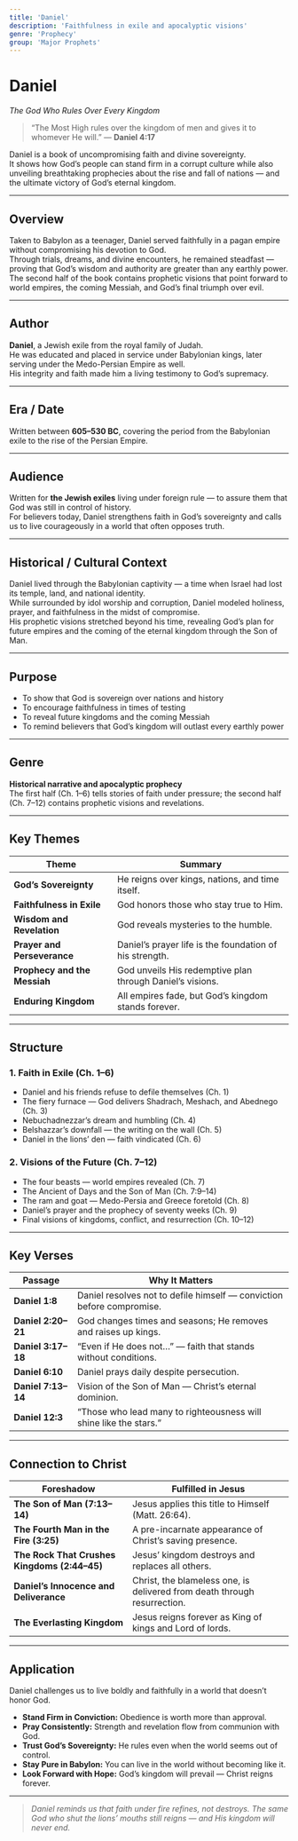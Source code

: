 ```yaml
---
title: 'Daniel'
description: 'Faithfulness in exile and apocalyptic visions'
genre: 'Prophecy'
group: 'Major Prophets'
---
```


# Daniel  
*The God Who Rules Over Every Kingdom*

> “The Most High rules over the kingdom of men and gives it to whomever He will.” — **Daniel 4:17**

Daniel is a book of uncompromising faith and divine sovereignty.  
It shows how God’s people can stand firm in a corrupt culture while also unveiling breathtaking prophecies about the rise and fall of nations — and the ultimate victory of God’s eternal kingdom.

---

## Overview  
Taken to Babylon as a teenager, Daniel served faithfully in a pagan empire without compromising his devotion to God.  
Through trials, dreams, and divine encounters, he remained steadfast — proving that God’s wisdom and authority are greater than any earthly power.  
The second half of the book contains prophetic visions that point forward to world empires, the coming Messiah, and God’s final triumph over evil.

---

## Author  
**Daniel**, a Jewish exile from the royal family of Judah.  
He was educated and placed in service under Babylonian kings, later serving under the Medo-Persian Empire as well.  
His integrity and faith made him a living testimony to God’s supremacy.

---

## Era / Date  
Written between **605–530 BC**, covering the period from the Babylonian exile to the rise of the Persian Empire.

---

## Audience  
Written for **the Jewish exiles** living under foreign rule — to assure them that God was still in control of history.  
For believers today, Daniel strengthens faith in God’s sovereignty and calls us to live courageously in a world that often opposes truth.

---

## Historical / Cultural Context  
Daniel lived through the Babylonian captivity — a time when Israel had lost its temple, land, and national identity.  
While surrounded by idol worship and corruption, Daniel modeled holiness, prayer, and faithfulness in the midst of compromise.  
His prophetic visions stretched beyond his time, revealing God’s plan for future empires and the coming of the eternal kingdom through the Son of Man.

---

## Purpose  
- To show that God is sovereign over nations and history  
- To encourage faithfulness in times of testing  
- To reveal future kingdoms and the coming Messiah  
- To remind believers that God’s kingdom will outlast every earthly power  

---

## Genre  
**Historical narrative and apocalyptic prophecy**  
The first half (Ch. 1–6) tells stories of faith under pressure; the second half (Ch. 7–12) contains prophetic visions and revelations.

---

## Key Themes  

| Theme | Summary |
|-------|----------|
| **God’s Sovereignty** | He reigns over kings, nations, and time itself. |
| **Faithfulness in Exile** | God honors those who stay true to Him. |
| **Wisdom and Revelation** | God reveals mysteries to the humble. |
| **Prayer and Perseverance** | Daniel’s prayer life is the foundation of his strength. |
| **Prophecy and the Messiah** | God unveils His redemptive plan through Daniel’s visions. |
| **Enduring Kingdom** | All empires fade, but God’s kingdom stands forever. |

---

## Structure  

### 1. Faith in Exile (Ch. 1–6)
- Daniel and his friends refuse to defile themselves (Ch. 1)  
- The fiery furnace — God delivers Shadrach, Meshach, and Abednego (Ch. 3)  
- Nebuchadnezzar’s dream and humbling (Ch. 4)  
- Belshazzar’s downfall — the writing on the wall (Ch. 5)  
- Daniel in the lions’ den — faith vindicated (Ch. 6)  

### 2. Visions of the Future (Ch. 7–12)
- The four beasts — world empires revealed (Ch. 7)  
- The Ancient of Days and the Son of Man (Ch. 7:9–14)  
- The ram and goat — Medo-Persia and Greece foretold (Ch. 8)  
- Daniel’s prayer and the prophecy of seventy weeks (Ch. 9)  
- Final visions of kingdoms, conflict, and resurrection (Ch. 10–12)  

---

## Key Verses  

| Passage | Why It Matters |
|----------|----------------|
| **Daniel 1:8** | Daniel resolves not to defile himself — conviction before compromise. |
| **Daniel 2:20–21** | God changes times and seasons; He removes and raises up kings. |
| **Daniel 3:17–18** | “Even if He does not…” — faith that stands without conditions. |
| **Daniel 6:10** | Daniel prays daily despite persecution. |
| **Daniel 7:13–14** | Vision of the Son of Man — Christ’s eternal dominion. |
| **Daniel 12:3** | “Those who lead many to righteousness will shine like the stars.” |

---

## Connection to Christ  

| Foreshadow | Fulfilled in Jesus |
|-------------|-------------------|
| **The Son of Man (7:13–14)** | Jesus applies this title to Himself (Matt. 26:64). |
| **The Fourth Man in the Fire (3:25)** | A pre-incarnate appearance of Christ’s saving presence. |
| **The Rock That Crushes Kingdoms (2:44–45)** | Jesus’ kingdom destroys and replaces all others. |
| **Daniel’s Innocence and Deliverance** | Christ, the blameless one, is delivered from death through resurrection. |
| **The Everlasting Kingdom** | Jesus reigns forever as King of kings and Lord of lords. |

---

## Application  
Daniel challenges us to live boldly and faithfully in a world that doesn’t honor God.  
- **Stand Firm in Conviction:** Obedience is worth more than approval.  
- **Pray Consistently:** Strength and revelation flow from communion with God.  
- **Trust God’s Sovereignty:** He rules even when the world seems out of control.  
- **Stay Pure in Babylon:** You can live in the world without becoming like it.  
- **Look Forward with Hope:** God’s kingdom will prevail — Christ reigns forever.  

---

> *Daniel reminds us that faith under fire refines, not destroys. The same God who shut the lions’ mouths still reigns — and His kingdom will never end.*
